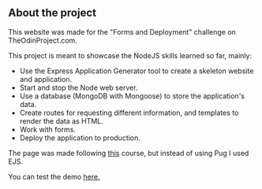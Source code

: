 ## About the project

This website was made for the "Forms and Deployment" challenge on TheOdinProject.com.

This project is meant to showcase the NodeJS skills learned so far, mainly:

- Use the Express Application Generator tool to create a skeleton website and application.
- Start and stop the Node web server.
- Use a database (MongoDB with Mongoose) to store the application's data.
- Create routes for requesting different information, and templates to render the data as HTML.
- Work with forms.
- Deploy the application to production.

The page was made following [this](https://developer.mozilla.org/en-US/docs/Learn/Server-side/Express_Nodejs/Tutorial_local_library_website) course, but instead of using Pug I used EJS.

You can test the demo [here.](https://jgoldenusr.github.io/11.Shopping-cart/)
